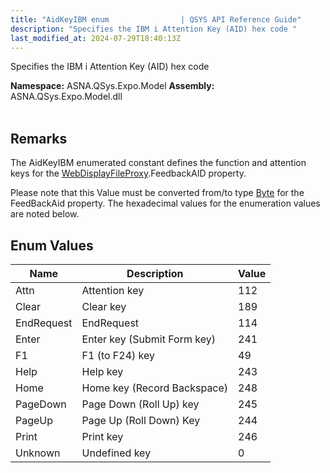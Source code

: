 ```yaml
---
title: "AidKeyIBM enum                | QSYS API Reference Guide"
description: "Specifies the IBM i Attention Key (AID) hex code "
last_modified_at: 2024-07-29T18:40:13Z
---
```


Specifies the IBM i Attention Key (AID) hex code

**Namespace:** ASNA.QSys.Expo.Model
**Assembly:** ASNA.QSys.Expo.Model.dll
<br>
<br>

## Remarks

The AidKeyIBM enumerated constant defines the function and attention keys for the [WebDisplayFileProxy](/reference/expo/qsys-expo-model/web-display-file-proxy.html).FeedbackAID property. 

Please note that this Value must be converted from/to type [Byte](https://docs.microsoft.com/en-us/dotnet/api/system.byte) for the FeedBackAid property. The hexadecimal values for the enumeration values are noted below.


## Enum Values

| Name | Description | Value
| --- | --- | --- 
| Attn | Attention key | 112 |
| Clear | Clear key | 189 |
| EndRequest | EndRequest | 114 |
| Enter | Enter key (Submit Form key) | 241 |
| F1 | F1 (to F24) key | 49 |
| Help | Help key | 243 |
| Home | Home key (Record Backspace) | 248 |
| PageDown | Page Down (Roll Up) key | 245 |
| PageUp | Page Up (Roll Down) Key | 244 |
| Print | Print key | 246 |
| Unknown | Undefined key | 0 |
